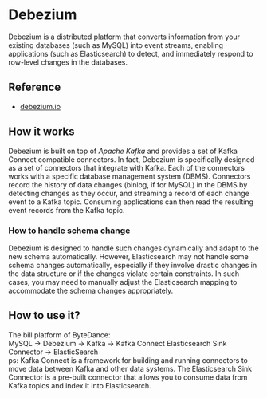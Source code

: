 # Debezium
Debezium is a distributed platform that converts information from your existing databases (such as MySQL) into event streams, enabling applications (such as Elasticsearch) to detect, and immediately respond to row-level changes in the databases.
## Reference
- [debezium.io](https://debezium.io/documentation/reference/2.3/tutorial.html)
## How it works
Debezium is built on top of *Apache Kafka* and provides a set of Kafka Connect compatible connectors. In fact, Debezium is specifically designed as a set of connectors that integrate with Kafka. Each of the connectors works with a specific database management system (DBMS). Connectors record the history of data changes (binlog, if for MySQL) in the DBMS by detecting changes as they occur, and streaming a record of each change event to a Kafka topic. Consuming applications can then read the resulting event records from the Kafka topic.
### How to handle schema change
Debezium is designed to handle such changes dynamically and adapt to the new schema automatically. However, Elasticsearch may not handle some schema changes automatically, especially if they involve drastic changes in the data structure or if the changes violate certain constraints. In such cases, you may need to manually adjust the Elasticsearch mapping to accommodate the schema changes appropriately.
## How to use it?
The bill platform of ByteDance:  
MySQL -> Debezium -> Kafka -> Kafka Connect Elasticsearch Sink Connector -> ElasticSearch  
ps: Kafka Connect is a framework for building and running connectors to move data between Kafka and other data systems. The Elasticsearch Sink Connector is a pre-built connector that allows you to consume data from Kafka topics and index it into Elasticsearch.